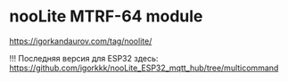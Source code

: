 # nooLite MTRF-64 module

https://igorkandaurov.com/tag/noolite/


!!! Последняя версия для ESP32 здесь: https://github.com/igorkkk/nooLite_ESP32_mqtt_hub/tree/multicommand
